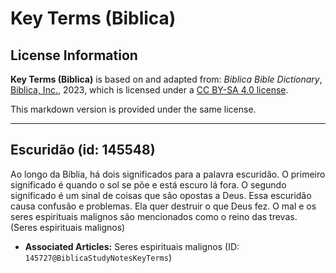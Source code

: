 # Key Terms (Biblica)

## License Information

**Key Terms (Biblica)** is based on and adapted from: _Biblica Bible Dictionary_, [Biblica, Inc.](https://www.biblica.com/), 2023, which is licensed under a [CC BY-SA 4.0 license](https://creativecommons.org/licenses/by-sa/4.0/legalcode.en).

This markdown version is provided under the same license.



--------------------------------

## Escuridão (id: 145548)

Ao longo da Bíblia, há dois significados para a palavra escuridão. O primeiro significado é quando o sol se põe e está escuro lá fora. O segundo significado é um sinal de coisas que são opostas a Deus. Essa escuridão causa confusão e problemas. Ela quer destruir o que Deus fez. O mal e os seres espirituais malignos são mencionados como o reino das trevas. (Seres espirituais malignos)

* **Associated Articles:** Seres espirituais malignos (ID: `145727@BiblicaStudyNotesKeyTerms`)

